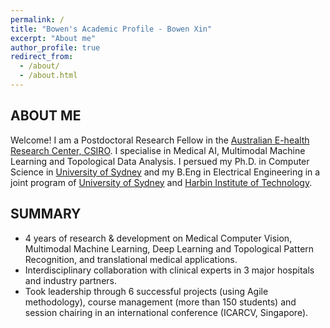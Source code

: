 ```yaml
---
permalink: /
title: "Bowen's Academic Profile - Bowen Xin"
excerpt: "About me"
author_profile: true
redirect_from: 
  - /about/
  - /about.html
---
```


ABOUT ME
------
Welcome! I am a Postdoctoral Research Fellow in the [Australian E-health Research Center, CSIRO](https://aehrc.com/). I specialise in Medical AI, Multimodal Machine Learning and Topological Data Analysis. I persued my Ph.D. in Computer Science in [University of Sydney](https://www.sydney.edu.au/) and my B.Eng in Electrical Engineering in a joint program of [University of Sydney](https://www.sydney.edu.au/) and [Harbin Institute of Technology](http://en.hit.edu.cn/). 

SUMMARY
------
* 4 years of research & development on Medical Computer Vision, Multimodal Machine Learning, Deep Learning and Topological Pattern Recognition, and translational medical applications. 
* Interdisciplinary collaboration with clinical experts in 3 major hospitals and industry partners.
* Took leadership through 6 successful projects (using Agile methodology), course management (more than 150 students) and session chairing in an international conference (ICARCV, Singapore). 
